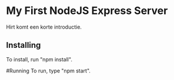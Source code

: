 # My First NodeJS Express Server
Hirt komt een korte introductie.

## Installing
To install, run "npm install".

#Running
To run, type "npm start".
